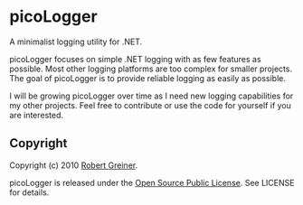 picoLogger
===========

A minimalist logging utility for .NET.

picoLogger focuses on simple .NET logging with as few features as possible.  Most other logging platforms are too complex for smaller projects.  The goal of picoLogger is to provide reliable logging as easily as possible.

I will be growing picoLogger over time as I need new logging capabilities for my other projects.  Feel free to contribute or use the code for yourself if you are interested.


Copyright
---------

Copyright (c) 2010 <a href="http://creatingcode.com">Robert Greiner</a>. 

picoLogger is released under the <a href="http://ospl.ws">Open Source Public License</a>. See LICENSE for details.
